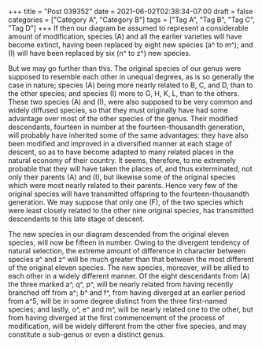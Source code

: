 +++
title = "Post 039352"
date = 2021-06-02T02:38:34-07:00
draft = false
categories = ["Category A", "Category B"]
tags = ["Tag A", "Tag B", "Tag C", "Tag D"]
+++
If then our diagram be assumed to represent a considerable amount of modification, species (A) and all the earlier varieties will have become extinct, having been replaced by eight new species (a^ to m^); and (I) will have been replaced by six (n^ to z^) new species.

But we may go further than this. The original species of our genus were supposed to resemble each other in unequal degrees, as is so generally the case in nature; species (A) being more nearly related to B, C, and D, than to the other species; and species (I) more to G, H, K, L, than to the others. These two species (A) and (I), were also supposed to be very common and widely diffused species, so that they must originally have had some advantage over most of the other species of the genus. Their modified descendants, fourteen in number at the fourteen-thousandth generation, will probably have inherited some of the same advantages: they have also been modified and improved in a diversified manner at each stage of descent, so as to have become adapted to many related places in the natural economy of their country. It seems, therefore, to me extremely probable that they will have taken the places of, and thus exterminated, not only their parents (A) and (I), but likewise some of the original species which were most nearly related to their parents. Hence very few of the original species will have transmitted offspring to the fourteen-thousandth generation. We may suppose that only one (F), of the two species which were least closely related to the other nine original species, has transmitted descendants to this late stage of descent.

The new species in our diagram descended from the original eleven species, will now be fifteen in number. Owing to the divergent tendency of natural selection, the extreme amount of difference in character between species a^ and z^ will be much greater than that between the most different of the original eleven species. The new species, moreover, will be allied to each other in a widely different manner. Of the eight descendants from (A) the three marked a^, q^, p^, will be nearly related from having recently branched off from a^; b^ and f^, from having diverged at an earlier period from a^5, will be in some degree distinct from the three first-named species; and lastly, o^, e^ and m^, will be nearly related one to the other, but from having diverged at the first commencement of the process of modification, will be widely different from the other five species, and may constitute a sub-genus or even a distinct genus.
